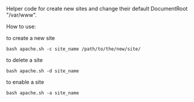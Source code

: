 Helper code for create new sites and change their default DocumentRoot "/var/www".

How to use:

to create a new site
	
	bash apache.sh -c site_name /path/to/the/new/site/

to delete a site

	bash apache.sh -d site_name

to enable a site

	bash apache.sh -a site_name

